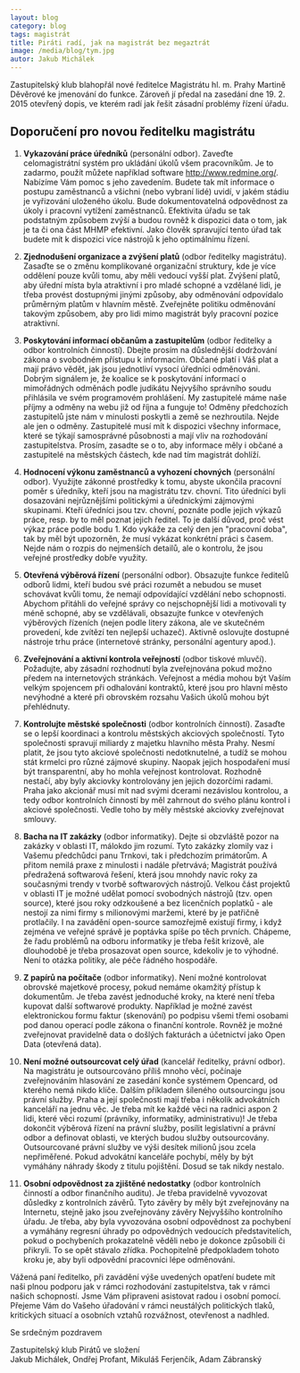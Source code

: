 ```yaml
---
layout: blog
category: blog
tags: magistrát
title: Piráti radí, jak na magistrát bez megaztrát
image: /media/blog/tym.jpg
autor: Jakub Michálek
---
```


Zastupitelský klub blahopřál nové ředitelce Magistrátu hl. m. Prahy Martině 
Děvěrové ke jmenování do funkce. Zároveň jí předal na zasedání dne 19. 2. 2015
otevřený dopis, ve kterém radí jak řešit zásadní problémy řízení úřadu.

Doporučení pro novou ředitelku magistrátu
---------

1. **Vykazování práce úředníků** (personální odbor). Zaveďte celomagistrátní systém pro ukládání úkolů všem pracovníkům. Je to zadarmo, použít můžete například software <http://www.redmine.org/>. Nabízíme Vám pomoc s jeho zavedením. Budete tak mít informace o postupu zaměstnanců a všichni (nebo vybraní lidé) uvidí, v jakém stádiu je vyřizování uloženého úkolu. Bude dokumentovatelná odpovědnost za úkoly i pracovní vytížení zaměstnanců. Efektivita úřadu se tak podstatným způsobem zvýší a budou rovněž k dispozici data o tom, jak je ta či ona část MHMP efektivní. Jako člověk spravující tento úřad tak budete mít k dispozici více nástrojů k jeho optimálnímu řízení.

2. **Zjednodušení organizace a zvýšení platů** (odbor ředitelky magistrátu). Zasaďte se o změnu komplikované organizační struktury, kde je více oddělení pouze kvůli tomu, aby měli vedoucí vyšší plat. Zvýšení platů, aby úřední místa byla atraktivní i pro mladé schopné a vzdělané lidi, je třeba provést dostupnými jinými způsoby, aby odměnování odpovídalo průměrným platům v hlavním městě. Zveřejněte politiku odměnování takovým způsobem, aby pro lidi mimo magistrát byly pracovní pozice atraktivní.

3. **Poskytování informací občanům a zastupitelům** (odbor ředitelky a odbor kontrolních činností). Dbejte prosím na důslednější dodržování zákona o svobodném přístupu k informacím. Občané platí i Váš plat a mají právo vědět, jak jsou jednotliví vysocí úředníci odměnováni. Dobrým signálem je, že koalice se k poskytování informací o mimořádných odměnách podle judikátu Nejvyšího správního soudu přihlásila ve svém programovém prohlášení. My zastupitelé máme naše příjmy a odměny na webu již od října a funguje to! Odměny předchozích zastupitelů jste nám v minulosti poskytli a země se nezhroutila. Nejde ale jen o odměny. Zastupitelé musí mít k dispozici všechny informace, které se týkají samosprávné působnosti a mají vliv na rozhodování zastupitelstva. Prosím, zasadte se o to, aby informace měly i občané a zastupitelé na městských částech, kde nad tím magistrát dohlíží.

4. **Hodnocení výkonu zaměstnanců a vyhození chovných** (personální odbor). Využijte zákonné prostředky k tomu, abyste ukončila pracovní poměr s úředníky, kteří jsou na magistrátu tzv. chovní. Tito úředníci byli dosazováni nejrůznějšími politickými a úřednickými zájmovými skupinami. Kteří úředníci jsou tzv. chovní, poznáte podle jejich výkazů práce, resp. by to měl poznat jejich ředitel. To je další důvod, proč vést výkaz práce podle bodu 1. Kdo vykáže za celý den jen "pracovní doba", tak by měl být upozorněn, že musí vykázat konkrétní práci s časem. Nejde nám o rozpis do nejmenších detailů, ale o kontrolu, že jsou veřejné prostředky dobře využity. 

5. **Otevřená výběrová řízení** (personální odbor). Obsazujte funkce ředitelů odborů lidmi, kteří budou své práci rozumět a nebudou se muset schovávat kvůli tomu, že nemají odpovídající vzdělání nebo schopnosti. Abychom přitáhli do veřejné správy co nejschopnější lidi a motivovali ty méně schopné, aby se vzdělávali, obsazujte funkce v otevřených výběrových řízeních (nejen podle litery zákona, ale ve skutečném provedení, kde zvítězí ten nejlepší uchazeč). Aktivně oslovujte dostupné nástroje trhu práce (internetové stránky, personální agentury apod.).

6. **Zveřejnování a aktivní kontrola veřejností** (odbor tiskové mluvčí). Požadujte, aby zásadní rozhodnutí byla zveřejnována pokud možno předem na internetových stránkách. Veřejnost a média mohou být Vaším velkým spojencem při odhalování kontraktů, které jsou pro hlavní město nevýhodné a které při obrovském rozsahu Vašich úkolů mohou být přehlédnuty.

7. **Kontrolujte městské společnosti** (odbor kontrolních činností). Zasaďte se o lepší koordinaci a kontrolu městských akciových společností. Tyto společnosti spravují miliardy z majetku hlavního města Prahy. Nesmí platit, že jsou tyto akciové společnosti nedotknutelné, a tudíž se mohou stát krmelci pro různé zájmové skupiny. Naopak jejich hospodaření musí být transparentní, aby ho mohla veřejnost kontrolovat. Rozhodně nestačí, aby byly akciovky kontrolovány jen jejich dozorčími radami. Praha jako akcionář musí mít nad svými dcerami nezávislou kontrolou, a tedy odbor kontrolních činností by měl zahrnout do svého plánu kontrol i akciové společnosti. Vedle toho by měly městské akciovky zveřejnovat smlouvy. 

8. **Bacha na IT zakázky** (odbor informatiky). Dejte si obzvláště pozor na zakázky v oblasti IT, málokdo jim rozumí. Tyto zakázky zlomily vaz i Vašemu předchůdci panu Trnkovi, tak i předchozím primátorům. A přitom nemilá praxe z minulosti i nadále přetrvává; Magistrát používá předražená softwarová řešení, která jsou mnohdy navíc roky za současnými trendy v tvorbě softwarových nástrojů. Velkou část projektů v oblasti IT je možné udělat pomocí svobodných nástrojů (tzv. open source), které jsou roky odzkoušené a bez licenčních poplatků - ale nestojí za nimi firmy s milionovými maržemi, které by je patřičně protlačily. I na zavádění open-source samozřejmě existují firmy, i když zejména ve veřejné správě je poptávka spíše po těch prvních. Chápeme, že řadu problémů na odboru informatiky je třeba řešit krizově, ale dlouhodobě je třeba prosazovat open source, kdekoliv je to výhodné. Není to otázka politiky, ale péče řádného hospodáře.

9. **Z papírů na počítače** (odbor informatiky). Není možné kontrolovat obrovské majetkové procesy, pokud nemáme okamžitý přístup k dokumentům. Je třeba zavést jednoduché kroky, na které není třeba kupovat další softwarové produkty. Například je možné zavést  elektronickou formu faktur (skenování) po podpisu všemi třemi osobami pod danou operací podle zákona o finanční kontrole. Rovněž je možné zveřejnovat pravidelně data o došlých fakturách a účetnictví jako Open Data (otevřená data).

10. **Není možné outsourcovat celý úřad** (kancelář ředitelky, právní odbor). Na magistrátu je outsourcováno příliš mnoho věcí, počínaje zveřejnováním hlasování ze zasedání konče systémem Opencard, od kterého nemá nikdo klíče. Dalším příkladem šíleného outsourcingu jsou právní služby. Praha a její společnosti mají třeba i několik advokátních kanceláří na jednu věc. Je třeba mít ke každé věci na radnici aspon 2 lidi, které věci rozumí (právníky, informatiky, administrativu)! Je třeba dokončit výběrová řízení na právní služby, posílit legislativní a právní odbor a definovat oblasti, ve kterých budou služby outsourcovány. Outsourcované právní služby ve výši desítek milionů jsou zcela nepřiměřené. Pokud advokátní kanceláře pochybí, měly by být vymáhány náhrady škody z titulu pojištění. Dosud se tak nikdy nestalo.

11. **Osobní odpovědnost za zjištěné nedostatky** (odbor kontrolních činností a odbor finančního auditu). Je třeba pravidelně vyvozovat důsledky z kontrolních závěrů. Tyto závěry by měly být zveřejnovány na Internetu, stejně jako jsou zveřejnovány závěry Nejvyššího kontrolního úřadu. Je třeba, aby byla vyvozována osobní odpovědnost za pochybení a vymáhány regresní úhrady po odpovědných vedoucích představitelích, pokud o pochybeních prokazatelně věděli nebo je dokonce způsobili či přikryli. To se opět stávalo zřídka. Pochopitelně předpokladem tohoto kroku je, aby byli odpovědní pracovníci lépe odměnováni.

Vážená paní ředitelko, při zavádění výše uvedených opatření budete mít naši plnou podporu jak v rámci rozhodování zastupitelstva, tak v rámci našich schopností. Jsme Vám připraveni asistovat radou i osobní pomocí. Přejeme Vám do Vašeho úřadování v rámci neustálých politických tlaků, kritických situací a osobních vztahů rozvážnost, otevřenost a nadhled. 

Se srdečným pozdravem

Zastupitelský klub Pirátů ve složení  
Jakub Michálek, Ondřej Profant, Mikuláš Ferjenčík, Adam Zábranský
